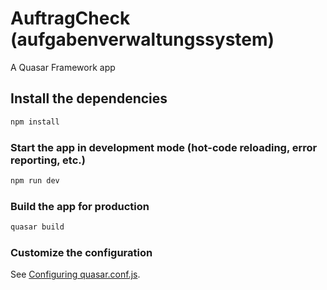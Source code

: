 # AuftragCheck (aufgabenverwaltungssystem)

A Quasar Framework app

## Install the dependencies
```bash
npm install
```

### Start the app in development mode (hot-code reloading, error reporting, etc.)
```bash
npm run dev
```

### Build the app for production
```bash
quasar build
```

### Customize the configuration
See [Configuring quasar.conf.js](https://quasar.dev/quasar-cli/quasar-conf-js).
